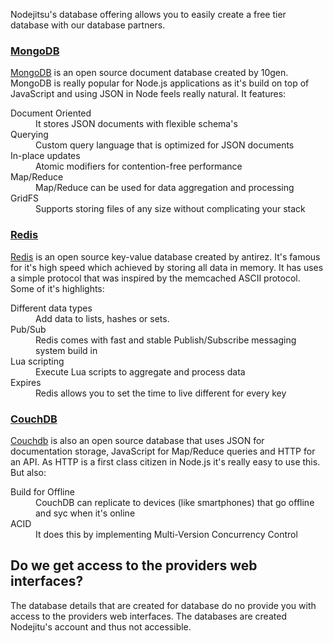 Nodejitsu's database offering allows you to easily create a free tier database
with our database partners.

### [MongoDB](/documentation/databases/mongodb)

[MongoDB][mongodb] is an open source document database created by 10gen. MongoDB
is really popular for Node.js applications as it's build on top of JavaScript
and using JSON in Node feels really natural. It features:

<dl>
  <dt>Document Oriented</dt>
  <dd>It stores JSON documents with flexible schema's</dd>

  <dt>Querying</dt>
  <dd>Custom query language that is optimized for JSON documents</dd>

  <dt>In-place updates<dt>
  <dd>Atomic modifiers for contention-free performance</dd>

  <dt>Map/Reduce</dt>
  <dd>Map/Reduce can be used for data aggregation and processing</dd>

  <dt>GridFS</dt>
  <dd>Supports storing files of any size without complicating your stack</dd>
</dl>

### [Redis](/documentation/databases/redis)

[Redis][redis] is an open source key-value database created by antirez. It's
famous for it's high speed which achieved by storing all data in memory. It has
uses a simple protocol that was inspired by the memcached ASCII protocol. Some
of it's highlights:

<dl>
  <dt>Different data types</dt>
  <dd>Add data to lists, hashes or sets.</dd>

  <dt>Pub/Sub</dt>
  <dd>Redis comes with fast and stable Publish/Subscribe messaging system build in</dd>

  <dt>Lua scripting</dt>
  <dd>Execute Lua scripts to aggregate and process data</dd>

  <dt>Expires</dt>
  <dd>Redis allows you to set the time to live different for every key</dd>
</dl>

### [CouchDB](/documentation/databases/redis)

[Couchdb][couchdb] is also an open source database that uses JSON for
documentation storage, JavaScript for Map/Reduce queries and HTTP for an API. As
HTTP is a first class citizen in Node.js it's really easy to use this. But also:

<dl>
  <dt>Build for Offline</dt>
  <dd>
    CouchDB can replicate to devices (like smartphones) that go offline and
    syc when it's online
  </dd>

  <dt>ACID</dt>
  <dd>It does this by implementing Multi-Version Concurrency Control</dd>
</dl>

## Do we get access to the providers web interfaces?

The database details that are created for database do no provide you with access
to the providers web interfaces. The databases are created Nodejitu's account
and thus not accessible.

[mongodb]: http://www.mongodb.org/
[redis]: http://redis.io/
[couchdb]: http://couchdb.apache.org/
[meta:title]: <> (Databases)

